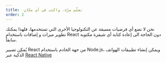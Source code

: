 ```yaml
---
title:  تعلّم مرّة، واكتب في أي مكان
order: 2
---
```


نحن لا نضع أي فرضيات مسبقة عن التكنولوجيا الأخرى التي تستخدمها، فلهذا يمكنك تطوير ميزات و إضافات باستخدام React  دون الحاجة الى إعادة كتابة أي شيفرة مكتوبة سابقاً.

يُمكِن تصيير React من جهة الخادم باستخدام Node.js، ويمكن إنشاء تطبيقات الهواتف الذكية عبر
[React Native](https://facebook.github.io/react-native/)


